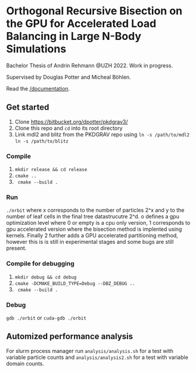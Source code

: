 # Orthogonal Recursive Bisection on the GPU for Accelerated Load Balancing in Large N-Body Simulations

Bachelor Thesis of Andrin Rehmann @UZH 2022. Work in progress. 

Supervised by Douglas Potter and Micheal Böhlen.

Read the [/documentation](https://github.com/andrinr/gpu-load-balance/tree/main/documentation).

## Get started

1. Clone https://bitbucket.org/dpotter/pkdgrav3/
2. Clone this repo and ``cd`` into its root directory
3. Link mdl2 and blitz from the PKDGRAV repo using ``ln -s /path/to/mdl2`` ``ln -s /path/to/blitz``

### Compile
1. ``mkdir release && cd release``
3. ``cmake ..``
4. `` cmake --build .``

### Run
``./orbit`` <x> <y> <o>
where x corresponds to the number of particles 2^x and y to the number of leaf cells in the final tree datastrucutre 2^d. o defines a gpu optimization level where 0 or empty is a cpu only version, 1 corresponds to gpu accelerated version where the bisection method is implented using kernels. Finally 2 further adds a GPU accelerated partitioning method, however this is is still in experimental stages and some bugs are still present.


### Compile for debugging
1. ``mkdir debug && cd debug``
2. ``cmake -DCMAKE_BUILD_TYPE=Debug --DBZ_DEBUG ..``
3. `` cmake --build .``


### Debug
``gdb ./orbit``
or
``cuda-gdb ./orbit``


## Automized performance analysis

For slurm process manager run ``analysis/analysis.sh`` for a test with variable particle counts and ``analysis/analysis2.sh`` for a test with variable domain counts. 
